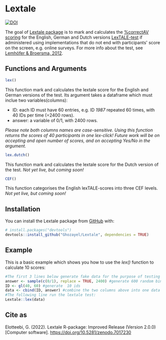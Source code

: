 
# Lextale

<!-- badges: start -->
[![DOI](https://zenodo.org/badge/525854071.svg)](https://zenodo.org/badge/latestdoi/525854071)
<!-- badges: end -->

The goal of [Lextale package](https://ghozayel.github.io/Lextale/) is to mark and calculates the [%correctAV scoring](https://www.lextale.com/scoring.html) for the English, German and Dutch versions [LexTALE-test](https://www.lextale.com) if administered using implementations that do not end with participants' score on the screen, e.g. online surveys. For more info about the test, see [Lemhöfer & Broersma, 2012](https://www.lextale.com/pdf/Lemhofer_Broersma_2012.pdf).

## Functions and Arguments

``` r
lex()
```
This function mark and calculates the lextale score for the English and German versions of the test. Its argument takes a dataframe which must inclue two variables(columns):
- ID: each ID must have 60 entries, e.g. ID *1987* repeated 60 times, with 40 IDs per time (=2400 rows).
- answer: a variable of 0/1, with 2400 rows. 

*Please note both columns names are case-sensitive.
Using this function returns the scores of 40 participants in one lex-click!
Future work will be on accepting and open number of scores, and on accepting Yes/No in the argument.* 

``` r
lex.dutch()
```
This function mark and calculates the lextale score for the Dutch version of the test. *Not yet live, but coming soon!*

``` r
CEF()
```
This function categorises the English lexTALE-scores into three CEF levels. *Not yet live, but coming soon!*


## Installation

You can install the Lextale package from [GitHub](https://github.com/) with:

``` r
# install.packages("devtools")
devtools::install_github("Ghozayel/Lextale", dependencies = TRUE)
```

## Example

This is a basic example which shows you how to use the *lex()* function to calculate 10 scores:

``` r
#The first 3 lines below generate fake data for the purpose of testing the lex() function:
answer <- sample(c(0/1), replace = TRUE, 2400) #generate 600 random binary responses
ID <- gl(40, 60) #generate  10 ids
data <- cbind(ID, answer) #combine the two columns above into one data
#The following line run the lextale test:
Lextale::lex(data)
```

## Cite as

Elotteebi, G. (2022). Lextale R-package: Improved Release (Version 2.0.0)[Computer software]. https://doi.org/10.5281/zenodo.7017230
